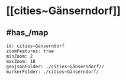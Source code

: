 # [[cities~Gänserndorf]] 



## #has_/map  



```leaflet
id: cities~Gänserndorf
zoomFeatures: true 
minZoom: 2 
maxZoom: 18
geojsonFolder: ./cities~Gänserndorf//
markerFolder: ./cities~Gänserndorf/
```


